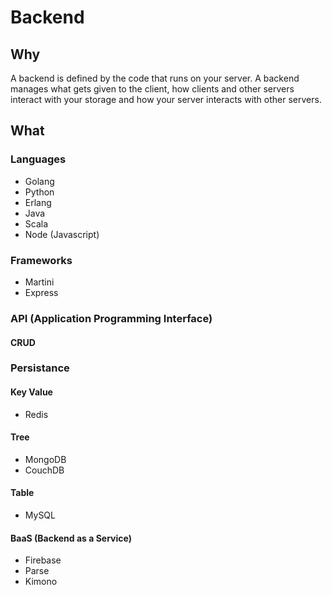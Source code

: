 # Backend

## Why
A backend is defined by the code that runs on your server. A backend manages what gets given to the client, how clients and other servers interact with your storage and how your server interacts with other servers. 

## What
### Languages
- Golang
- Python
- Erlang
- Java
- Scala
- Node (Javascript)

### Frameworks
- Martini
- Express

### API (Application Programming Interface)
#### CRUD

### Persistance
#### Key Value
- Redis

#### Tree
- MongoDB
- CouchDB

#### Table
- MySQL

#### BaaS (Backend as a Service)
- Firebase
- Parse
- Kimono